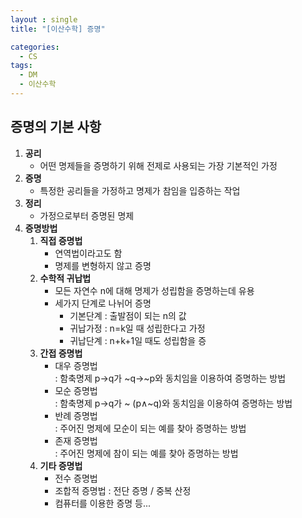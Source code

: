 ```yaml
---
layout : single
title: "[이산수학] 증명"

categories:
  - CS
tags:
  - DM
  - 이산수학
---
```


## 증명의 기본 사항
1. **공리**<br>  
	- 어떤 명제들을 증명하기 위해 전제로 사용되는 가장 기본적인 가정<br>  
2. **증명**<br>  
	- 특정한 공리들을 가정하고 명제가 참임을 입증하는 작업<br>  
3. **정리**<br>  
	- 가정으로부터 증명된 명제<br>  
4. **증명방법** <br>  
	1) **직접 증명법**<br>  
		- 연역법이라고도 함
		- 명제를 변형하지 않고 증명
	2) **수학적 귀납법**<br>  
		- 모든 자연수 n에 대해 명제가 성립함을 증명하는데 유용
		- 세가지 단계로 나뉘어 증명
			* 기본단계 : 출발점이 되는 n의 값
			* 귀납가정 : n=k일 때 성립한다고 가정
			* 귀납단계 : n+k+1일 때도 성립함을 증 
	3) **간접 증명법**<br>  
		- 대우 증명법<br>  : 함축명제 p→q가 ~q→~p와 동치임을 이용하여 증명하는 방법
		- 모순 증명법<br>  : 함축명제 p→q가 ~ (p∧~q)와 동치임을 이용하여 증명하는 방법
		- 반례 증명법<br>  : 주어진 명제에 모순이 되는 예를 찾아 증명하는 방법
		- 존재 증명법<br>  : 주어진 명제에 참이 되는 예를 찾아 증명하는 방법
	4) **기타 증명법**<br>  
		- 전수 증명법
		- 조합적 증명법 : 전단 증명 / 중복 산정
		- 컴퓨터를 이용한 증명 
		등...
  
